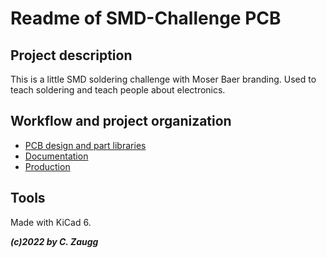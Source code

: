 # Readme of SMD-Challenge PCB

## Project description

This is a little SMD soldering challenge with Moser Baer branding. Used to teach soldering and teach people about electronics.

## Workflow and project organization

- [PCB design and part libraries](pcb/pcb-info.md)
- [Documentation](pcb/doc-info.md)
- [Production](pcb/prod-info.md)

## Tools

Made with KiCad 6.

***(c)2022 by C. Zaugg***
